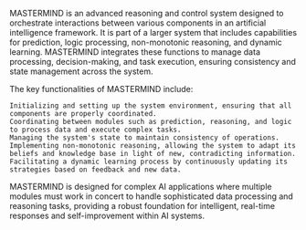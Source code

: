 MASTERMIND is an advanced reasoning and control system designed to orchestrate interactions between various components in an artificial intelligence framework. It is part of a larger system that includes capabilities for prediction, logic processing, non-monotonic reasoning, and dynamic learning. MASTERMIND integrates these functions to manage data processing, decision-making, and task execution, ensuring consistency and state management across the system.

The key functionalities of MASTERMIND include:

    Initializing and setting up the system environment, ensuring that all components are properly coordinated.
    Coordinating between modules such as prediction, reasoning, and logic to process data and execute complex tasks.
    Managing the system's state to maintain consistency of operations.
    Implementing non-monotonic reasoning, allowing the system to adapt its beliefs and knowledge base in light of new, contradicting information.
    Facilitating a dynamic learning process by continuously updating its strategies based on feedback and new data.

MASTERMIND is designed for complex AI applications where multiple modules must work in concert to handle sophisticated data processing and reasoning tasks, providing a robust foundation for intelligent, real-time responses and self-improvement within AI systems.
